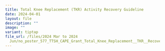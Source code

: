 ```yaml
---
title: Total Knee Replacement (TKR) Activity Recovery Guideline
date: 2024-04-01
layout: file
description: ""
image: ""
variant: tiptap
file_url: /files/2024 Mar to 2024
  Jun/no_poster_577_TTSH_CAPE_Grant_Total_Knee_Replacement__TKR__Recovery_Guideline.pdf
---
```

